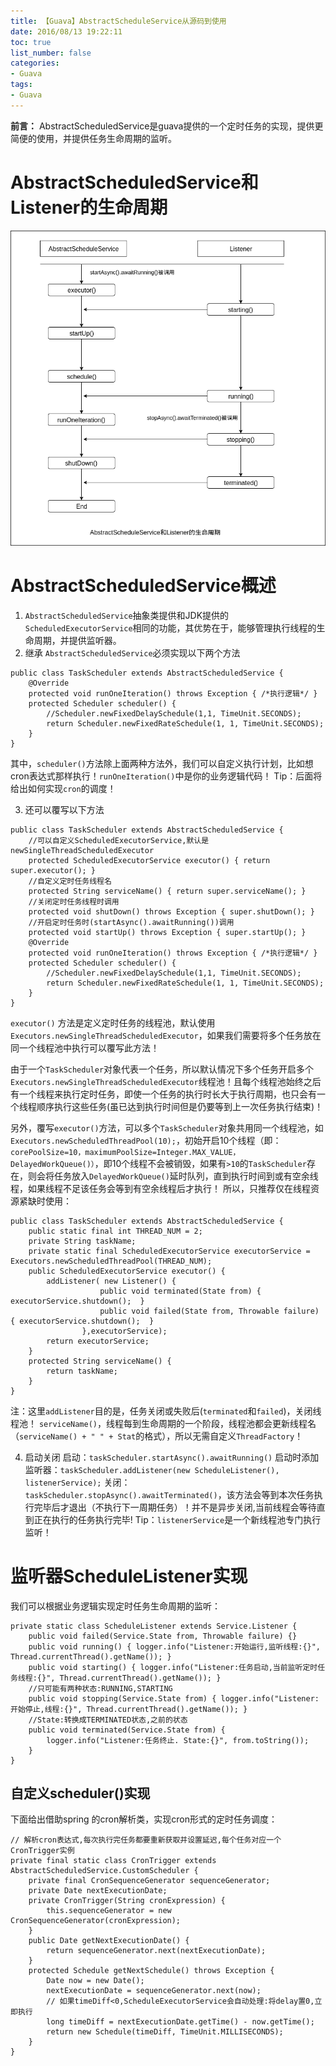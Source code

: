 ```yaml
---
title: 【Guava】AbstractScheduleService从源码到使用
date: 2016/08/13 19:22:11
toc: true
list_number: false
categories:
- Guava
tags:
- Guava
---
```


**前言：** AbstractScheduledService是guava提供的一个定时任务的实现，提供更简便的使用，并提供任务生命周期的监听。

# AbstractScheduledService和Listener的生命周期
![AbstractScheduledService和Listener的生命周期](./images/scheduler-service.png)

# AbstractScheduledService概述
1. `AbstractScheduledService`抽象类提供和JDK提供的`ScheduledExecutorService`相同的功能，其优势在于，能够管理执行线程的生命周期，并提供监听器。
2. 继承 `AbstractScheduledService`必须实现以下两个方法
```
public class TaskScheduler extends AbstractScheduledService {
    @Override
    protected void runOneIteration() throws Exception { /*执行逻辑*/ }
    protected Scheduler scheduler() {
        //Scheduler.newFixedDelaySchedule(1,1, TimeUnit.SECONDS);
        return Scheduler.newFixedRateSchedule(1, 1, TimeUnit.SECONDS);
    }
}
```
其中，`scheduler()`方法除上面两种方法外，我们可以自定义执行计划，比如想cron表达式那样执行！`runOneIteration()`中是你的业务逻辑代码！
Tip：后面将给出如何实现`cron`的调度！

3. 还可以覆写以下方法
```
public class TaskScheduler extends AbstractScheduledService {
    //可以自定义ScheduledExecutorService,默认是newSingleThreadScheduledExecutor
    protected ScheduledExecutorService executor() { return super.executor(); }
    //自定义定时任务线程名
    protected String serviceName() { return super.serviceName(); }
    //关闭定时任务线程时调用
    protected void shutDown() throws Exception { super.shutDown(); }
    //开启定时任务时(startAsync().awaitRunning())调用
    protected void startUp() throws Exception { super.startUp(); }
    @Override
    protected void runOneIteration() throws Exception { /*执行逻辑*/ }
    protected Scheduler scheduler() {
        //Scheduler.newFixedDelaySchedule(1,1, TimeUnit.SECONDS);
        return Scheduler.newFixedRateSchedule(1, 1, TimeUnit.SECONDS);
    }
}
```

`executor()` 方法是定义定时任务的线程池，默认使用`Executors.newSingleThreadScheduledExecutor`，如果我们需要将多个任务放在同一个线程池中执行可以覆写此方法！

由于一个`TaskScheduler`对象代表一个任务，所以默认情况下多个任务开启多个`Executors.newSingleThreadScheduledExecutor`线程池！且每个线程池始终之后有一个线程来执行定时任务，即使一个任务的执行时长大于执行周期，也只会有一个线程顺序执行这些任务(虽已达到执行时间但是仍要等到上一次任务执行结束)！

另外，覆写`executor()`方法，可以多个`TaskScheduler`对象共用同一个线程池，如`Executors.newScheduledThreadPool(10);`，初始开启10个线程（即：`corePoolSize=10，maximumPoolSize=Integer.MAX_VALUE，DelayedWorkQueue()）`，即10个线程不会被销毁，如果有`>10`的`TaskScheduler`存在，则会将任务放入`DelayedWorkQueue()`延时队列，直到执行时间到或有空余线程，如果线程不足该任务会等到有空余线程后才执行！
所以，只推荐仅在线程资源紧缺时使用：
```
public class TaskScheduler extends AbstractScheduledService {
    public static final int THREAD_NUM = 2;
    private String taskName;
    private static final ScheduledExecutorService executorService = Executors.newScheduledThreadPool(THREAD_NUM);
    public ScheduledExecutorService executor() {
        addListener( new Listener() {
                    public void terminated(State from) {  executorService.shutdown();  }
                    public void failed(State from, Throwable failure) { executorService.shutdown();  }
                },executorService);
        return executorService;
    }
    protected String serviceName() {
        return taskName;
    }
}
```
注：这里`addListener`目的是，任务关闭或失败后(`terminated`和`failed`)，关闭线程池！
`serviceName()`，线程每到生命周期的一个阶段，线程池都会更新线程名（`serviceName() + " " + Stat`的格式），所以无需自定义`ThreadFactory`！

4. 启动关闭
启动：`taskScheduler.startAsync().awaitRunning()`
启动时添加监听器：`taskScheduler.addListener(new ScheduleListener(), listenerService);`
关闭：`taskScheduler.stopAsync().awaitTerminated()`，该方法会等到本次任务执行完毕后才退出（不执行下一周期任务）！并不是异步关闭,当前线程会等待直到正在执行的任务执行完毕!
Tip：`listenerService`是一个新线程池专门执行监听！

# 监听器ScheduleListener实现

我们可以根据业务逻辑实现定时任务生命周期的监听：
```
private static class ScheduleListener extends Service.Listener {
    public void failed(Service.State from, Throwable failure) {}
    public void running() { logger.info("Listener:开始运行,监听线程:{}", Thread.currentThread().getName()); }
    public void starting() { logger.info("Listener:任务启动,当前监听定时任务线程:{}", Thread.currentThread().getName()); }
    //只可能有两种状态:RUNNING,STARTING
    public void stopping(Service.State from) { logger.info("Listener: 开始停止,线程:{}", Thread.currentThread().getName()); }
    //State:转换成TERMINATED状态,之前的状态
    public void terminated(Service.State from) {
        logger.info("Listener:任务终止. State:{}", from.toString());
    }
}
```

## 自定义scheduler()实现
下面给出借助spring 的cron解析类，实现cron形式的定时任务调度：
```
// 解析cron表达式,每次执行完任务都要重新获取并设置延迟,每个任务对应一个CronTrigger实例
private final static class CronTrigger extends AbstractScheduledService.CustomScheduler {
    private final CronSequenceGenerator sequenceGenerator;
    private Date nextExecutionDate;
    private CronTrigger(String cronExpression) {
        this.sequenceGenerator = new CronSequenceGenerator(cronExpression);
    }
    public Date getNextExecutionDate() {
        return sequenceGenerator.next(nextExecutionDate);
    }
    protected Schedule getNextSchedule() throws Exception {
        Date now = new Date();
        nextExecutionDate = sequenceGenerator.next(now);
        // 如果timeDiff<0,ScheduleExecutorService会自动处理:将delay置0,立即执行
        long timeDiff = nextExecutionDate.getTime() - now.getTime();
        return new Schedule(timeDiff, TimeUnit.MILLISECONDS);
    }
}
```
